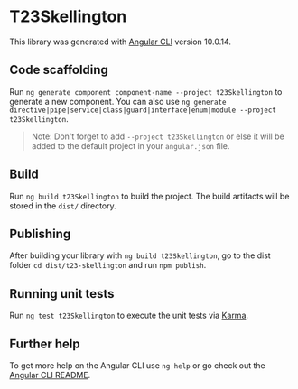 # T23Skellington

This library was generated with [Angular CLI](https://github.com/angular/angular-cli) version 10.0.14.

## Code scaffolding

Run `ng generate component component-name --project t23Skellington` to generate a new component. You can also use `ng generate directive|pipe|service|class|guard|interface|enum|module --project t23Skellington`.
> Note: Don't forget to add `--project t23Skellington` or else it will be added to the default project in your `angular.json` file. 

## Build

Run `ng build t23Skellington` to build the project. The build artifacts will be stored in the `dist/` directory.

## Publishing

After building your library with `ng build t23Skellington`, go to the dist folder `cd dist/t23-skellington` and run `npm publish`.

## Running unit tests

Run `ng test t23Skellington` to execute the unit tests via [Karma](https://karma-runner.github.io).

## Further help

To get more help on the Angular CLI use `ng help` or go check out the [Angular CLI README](https://github.com/angular/angular-cli/blob/master/README.md).
